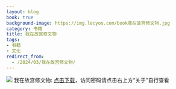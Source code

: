 ```yaml
---
layout: blog
book: true
background-image: https://img.locyoo.com/book我在故宫修文物.jpg
category: 书籍
title: 我在故宫修文物
tags:
- 书籍
- 文化
redirect_from:
  - /2024/03/我在故宫修文物/
---
```

![](https://img.locyoo.com/book我在故宫修文物.jpg)
我在故宫修文物: <a name = "ref1" href="https://url18.ctfile.com/f/50983618-1449297940-6b20f7?p=3619">点击下载</a>，访问密码请点击右上方“关于”自行查看